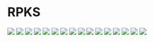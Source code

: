 # RPKS

![](./screenshots/Git.png)
![](./screenshots/Create_repository.png)
![](./screenshots/Repository.png)
![](./screenshots/Docker_install.png)
![](./screenshots/Add_new_user.png)
![](./screenshots/Docker_main_menu.png)
![](./screenshots/Clone_reposetory.png)
![](./screenshots/Build.png)
![](./screenshots/Docker_new.png)
![](./screenshots/Run_container.png)
![](./screenshots/Congratulations.png)
![](./screenshots/Search.png)
![](./screenshots/Container.png)
![](./screenshots/Clone_homework_repository.png)
![](./screenshots/Commit.png)
![](./screenshots/Commit_success.png)

